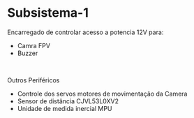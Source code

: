 # **Subsistema-1** 

Encarregado de controlar acesso a potencia 12V para:
 * Camra FPV
 * Buzzer

<br>

Outros Periféricos

* Controle dos servos motores de movimentação da Camera
* Sensor de distância CJVL53L0XV2
* Unidade de medida inercial MPU

<br>


